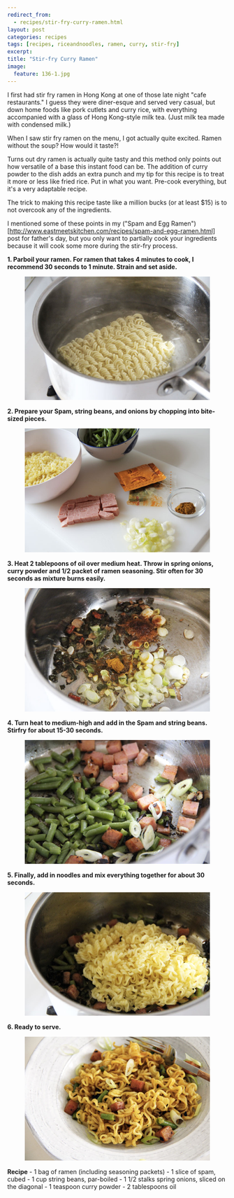 ```yaml
---
redirect_from: 
  - recipes/stir-fry-curry-ramen.html
layout: post
categories: recipes
tags: [recipes, riceandnoodles, ramen, curry, stir-fry]
excerpt: 
title: "Stir-fry Curry Ramen"
image:
  feature: 136-1.jpg
---
```


I first had stir fry ramen in Hong Kong at one of those late night "cafe restaurants."  I guess they were diner-esque and served very casual, but down home foods like pork cutlets and curry rice, with everything  accompanied with a glass of Hong Kong-style milk tea. (Just milk tea made with condensed milk.)

When I saw stir fry ramen on the menu, I got actually quite excited.  Ramen without the soup?  How would it taste?!

Turns out dry ramen is actually quite tasty and this method only points out how versatile of a base this instant food can be.  The addition of curry powder to the dish adds an extra punch and my tip for this recipe is to treat it more or less like fried rice.  Put in what you want.  Pre-cook everything, but it's a very adaptable recipe.



The trick to making this recipe taste like a million bucks (or at least $15) is to not overcook any of the ingredients.  

I mentioned some of these points in my ("Spam and Egg Ramen")[http://www.eastmeetskitchen.com/recipes/spam-and-egg-ramen.html] post for father's day, but you only want to partially cook your ingredients because it will cook some more during the stir-fry process.


__1. Parboil your ramen.  For ramen that takes 4 minutes to cook, I recommend 30 seconds to 1 minute.  Strain and set aside.__ 

<figure> <img src='/images/136-2.jpg'> </figure>

__2. Prepare your Spam, string beans, and onions by chopping into bite-sized pieces.__

<figure> <img src='/images/136-3.jpg'> </figure>

__3. Heat 2 tablepoons of oil over medium heat. Throw in spring onions, curry powder and 1/2 packet of ramen seasoning.  Stir often for 30 seconds as mixture burns easily.__

<figure> <img src='/images/136-5.jpg'> </figure>

__4. Turn heat to medium-high and add in the Spam and string beans.  Stirfry for about 15-30 seconds.__

<figure> <img src='/images/136-6.jpg'> </figure>

__5. Finally, add in noodles and mix everything together for about 30 seconds.__

<figure> <img src='/images/136-7.jpg'> </figure>

__6. Ready to serve.__

<figure> <img src='/images/136-8.jpg'> </figure>
<section class='recipe'>
<p><strong>Recipe</strong>
- 1 bag of ramen (including seasoning packets)
- 1 slice of spam, cubed
- 1 cup string beans, par-boiled
- 1 1/2 stalks spring onions, sliced on the diagonal
- 1 teaspoon curry powder
- 2 tablespoons oil</p></section>